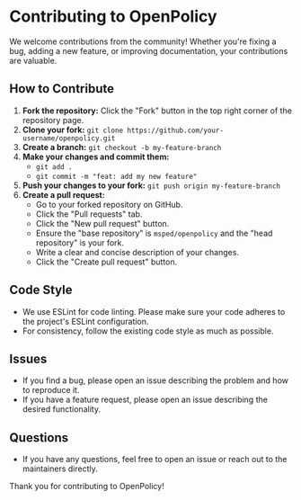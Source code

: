 # Contributing to OpenPolicy

We welcome contributions from the community! Whether you're fixing a bug, adding a new feature, or improving documentation, your contributions are valuable.

## How to Contribute

1. **Fork the repository:** Click the "Fork" button in the top right corner of the repository page.
2. **Clone your fork:** `git clone https://github.com/your-username/openpolicy.git`
3. **Create a branch:** `git checkout -b my-feature-branch`
4. **Make your changes and commit them:**
   - `git add .`
   - `git commit -m "feat: add my new feature"`
5. **Push your changes to your fork:** `git push origin my-feature-branch`
6. **Create a pull request:**
   - Go to your forked repository on GitHub.
   - Click the "Pull requests" tab.
   - Click the "New pull request" button.
   - Ensure the "base repository" is `msped/openpolicy` and the "head repository" is your fork.
   - Write a clear and concise description of your changes.
   - Click the "Create pull request" button.

## Code Style

- We use ESLint for code linting. Please make sure your code adheres to the project's ESLint configuration.
- For consistency, follow the existing code style as much as possible.

## Issues

- If you find a bug, please open an issue describing the problem and how to reproduce it.
- If you have a feature request, please open an issue describing the desired functionality.

## Questions

- If you have any questions, feel free to open an issue or reach out to the maintainers directly.

Thank you for contributing to OpenPolicy!